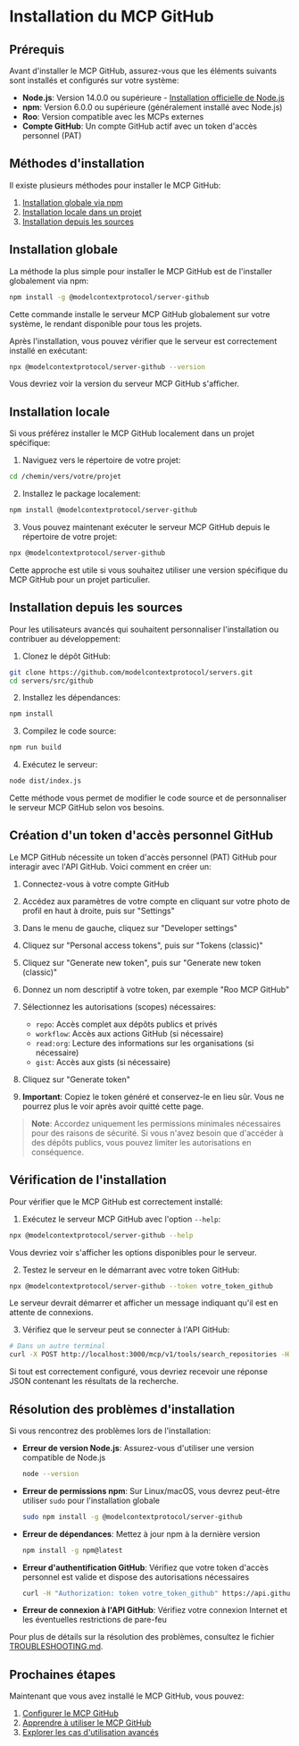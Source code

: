 # Installation du MCP GitHub

<!-- START_SECTION: prerequisites -->
## Prérequis

Avant d'installer le MCP GitHub, assurez-vous que les éléments suivants sont installés et configurés sur votre système:

- **Node.js**: Version 14.0.0 ou supérieure - [Installation officielle de Node.js](https://nodejs.org/)
- **npm**: Version 6.0.0 ou supérieure (généralement installé avec Node.js)
- **Roo**: Version compatible avec les MCPs externes
- **Compte GitHub**: Un compte GitHub actif avec un token d'accès personnel (PAT)
<!-- END_SECTION: prerequisites -->

<!-- START_SECTION: installation_methods -->
## Méthodes d'installation

Il existe plusieurs méthodes pour installer le MCP GitHub:

1. [Installation globale via npm](#installation-globale)
2. [Installation locale dans un projet](#installation-locale)
3. [Installation depuis les sources](#installation-depuis-les-sources)
<!-- END_SECTION: installation_methods -->

<!-- START_SECTION: global_installation -->
## Installation globale

La méthode la plus simple pour installer le MCP GitHub est de l'installer globalement via npm:

```bash
npm install -g @modelcontextprotocol/server-github
```

Cette commande installe le serveur MCP GitHub globalement sur votre système, le rendant disponible pour tous les projets.

Après l'installation, vous pouvez vérifier que le serveur est correctement installé en exécutant:

```bash
npx @modelcontextprotocol/server-github --version
```

Vous devriez voir la version du serveur MCP GitHub s'afficher.
<!-- END_SECTION: global_installation -->

<!-- START_SECTION: local_installation -->
## Installation locale

Si vous préférez installer le MCP GitHub localement dans un projet spécifique:

1. Naviguez vers le répertoire de votre projet:

```bash
cd /chemin/vers/votre/projet
```

2. Installez le package localement:

```bash
npm install @modelcontextprotocol/server-github
```

3. Vous pouvez maintenant exécuter le serveur MCP GitHub depuis le répertoire de votre projet:

```bash
npx @modelcontextprotocol/server-github
```

Cette approche est utile si vous souhaitez utiliser une version spécifique du MCP GitHub pour un projet particulier.
<!-- END_SECTION: local_installation -->

<!-- START_SECTION: source_installation -->
## Installation depuis les sources

Pour les utilisateurs avancés qui souhaitent personnaliser l'installation ou contribuer au développement:

1. Clonez le dépôt GitHub:

```bash
git clone https://github.com/modelcontextprotocol/servers.git
cd servers/src/github
```

2. Installez les dépendances:

```bash
npm install
```

3. Compilez le code source:

```bash
npm run build
```

4. Exécutez le serveur:

```bash
node dist/index.js
```

Cette méthode vous permet de modifier le code source et de personnaliser le serveur MCP GitHub selon vos besoins.
<!-- END_SECTION: source_installation -->

<!-- START_SECTION: github_token -->
## Création d'un token d'accès personnel GitHub

Le MCP GitHub nécessite un token d'accès personnel (PAT) GitHub pour interagir avec l'API GitHub. Voici comment en créer un:

1. Connectez-vous à votre compte GitHub

2. Accédez aux paramètres de votre compte en cliquant sur votre photo de profil en haut à droite, puis sur "Settings"

3. Dans le menu de gauche, cliquez sur "Developer settings"

4. Cliquez sur "Personal access tokens", puis sur "Tokens (classic)"

5. Cliquez sur "Generate new token", puis sur "Generate new token (classic)"

6. Donnez un nom descriptif à votre token, par exemple "Roo MCP GitHub"

7. Sélectionnez les autorisations (scopes) nécessaires:
   - `repo`: Accès complet aux dépôts publics et privés
   - `workflow`: Accès aux actions GitHub (si nécessaire)
   - `read:org`: Lecture des informations sur les organisations (si nécessaire)
   - `gist`: Accès aux gists (si nécessaire)

8. Cliquez sur "Generate token"

9. **Important**: Copiez le token généré et conservez-le en lieu sûr. Vous ne pourrez plus le voir après avoir quitté cette page.

> **Note**: Accordez uniquement les permissions minimales nécessaires pour des raisons de sécurité. Si vous n'avez besoin que d'accéder à des dépôts publics, vous pouvez limiter les autorisations en conséquence.
<!-- END_SECTION: github_token -->

<!-- START_SECTION: verification -->
## Vérification de l'installation

Pour vérifier que le MCP GitHub est correctement installé:

1. Exécutez le serveur MCP GitHub avec l'option `--help`:

```bash
npx @modelcontextprotocol/server-github --help
```

Vous devriez voir s'afficher les options disponibles pour le serveur.

2. Testez le serveur en le démarrant avec votre token GitHub:

```bash
npx @modelcontextprotocol/server-github --token votre_token_github
```

Le serveur devrait démarrer et afficher un message indiquant qu'il est en attente de connexions.

3. Vérifiez que le serveur peut se connecter à l'API GitHub:

```bash
# Dans un autre terminal
curl -X POST http://localhost:3000/mcp/v1/tools/search_repositories -H "Content-Type: application/json" -d '{"query": "modelcontextprotocol"}'
```

Si tout est correctement configuré, vous devriez recevoir une réponse JSON contenant les résultats de la recherche.
<!-- END_SECTION: verification -->

<!-- START_SECTION: troubleshooting -->
## Résolution des problèmes d'installation

Si vous rencontrez des problèmes lors de l'installation:

- **Erreur de version Node.js**: Assurez-vous d'utiliser une version compatible de Node.js
  ```bash
  node --version
  ```

- **Erreur de permissions npm**: Sur Linux/macOS, vous devrez peut-être utiliser `sudo` pour l'installation globale
  ```bash
  sudo npm install -g @modelcontextprotocol/server-github
  ```

- **Erreur de dépendances**: Mettez à jour npm à la dernière version
  ```bash
  npm install -g npm@latest
  ```

- **Erreur d'authentification GitHub**: Vérifiez que votre token d'accès personnel est valide et dispose des autorisations nécessaires
  ```bash
  curl -H "Authorization: token votre_token_github" https://api.github.com/user
  ```

- **Erreur de connexion à l'API GitHub**: Vérifiez votre connexion Internet et les éventuelles restrictions de pare-feu

Pour plus de détails sur la résolution des problèmes, consultez le fichier [TROUBLESHOOTING.md](./TROUBLESHOOTING.md).
<!-- END_SECTION: troubleshooting -->

<!-- START_SECTION: next_steps -->
## Prochaines étapes

Maintenant que vous avez installé le MCP GitHub, vous pouvez:

1. [Configurer le MCP GitHub](./CONFIGURATION.md)
2. [Apprendre à utiliser le MCP GitHub](./USAGE.md)
3. [Explorer les cas d'utilisation avancés](./USAGE.md#cas-dutilisation-avancés)
<!-- END_SECTION: next_steps -->